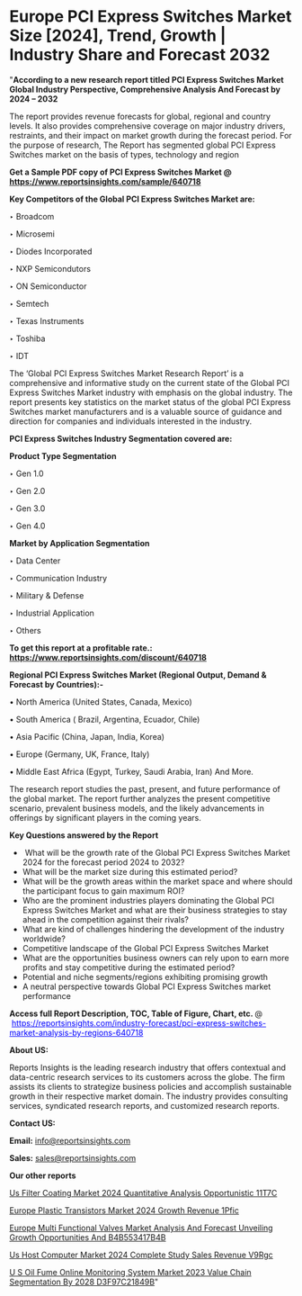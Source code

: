 # Europe PCI Express Switches Market Size [2024], Trend, Growth | Industry Share and Forecast 2032

"<strong>According to a new research report titled PCI Express Switches Market Global Industry Perspective, Comprehensive Analysis And Forecast by 2024 – 2032</strong>

The report provides revenue forecasts for global, regional and country levels. It also provides comprehensive coverage on major industry drivers, restraints, and their impact on market growth during the forecast period. For the purpose of research, The Report has segmented global PCI Express Switches market on the basis of types, technology and region

<strong>Get a Sample PDF copy of PCI Express Switches Market </strong><strong>@<a href=https://www.reportsinsights.com/sample/640718 style=color:#0000ff;> https://www.reportsinsights.com/sample/640718</a></strong></font>

<strong>Key Competitors of the Global PCI Express Switches Market are:</strong>

‣ Broadcom

‣ Microsemi

‣ Diodes Incorporated

‣ NXP Semicondutors

‣ ON Semiconductor

‣ Semtech

‣ Texas Instruments

‣ Toshiba

‣ IDT

The ‘Global PCI Express Switches Market Research Report’ is a comprehensive and informative study on the current state of the Global PCI Express Switches Market industry with emphasis on the global industry. The report presents key statistics on the market status of the global PCI Express Switches market manufacturers and is a valuable source of guidance and direction for companies and individuals interested in the industry.

<strong>PCI Express Switches Industry Segmentation covered are:</strong>

<strong>Product Type Segmentation</strong>

‣ Gen 1.0

‣ Gen 2.0

‣ Gen 3.0

‣ Gen 4.0

<strong>Market by Application Segmentation</strong>

‣ Data Center

‣ Communication Industry

‣ Military & Defense

‣ Industrial Application

‣ Others

<strong>To get this report at a profitable rate.: <a href=https://www.reportsinsights.com/discount/640718 style=color:#0000ff;>https://www.reportsinsights.com/discount/640718</a></strong></font>

<strong>Regional PCI Express Switches Market (Regional Output, Demand &amp; Forecast by Countries):-</strong>

• North America (United States, Canada, Mexico)

• South America ( Brazil, Argentina, Ecuador, Chile)

• Asia Pacific (China, Japan, India, Korea)

• Europe (Germany, UK, France, Italy)

• Middle East Africa (Egypt, Turkey, Saudi Arabia, Iran) And More.

The research report studies the past, present, and future performance of the global market. The report further analyzes the present competitive scenario, prevalent business models, and the likely advancements in offerings by significant players in the coming years.

<strong>Key Questions answered by the Report</strong>
<ul>
  <li> What will be the growth rate of the Global PCI Express Switches Market 2024 for the forecast period 2024 to 2032?</li>
  <li>What will be the market size during this estimated period?</li>
  <li>What will be the growth areas within the market space and where should the participant focus to gain maximum ROI?</li>
  <li>Who are the prominent industries players dominating the Global PCI Express Switches Market and what are their business strategies to stay ahead in the competition against their rivals?</li>
  <li>What are kind of challenges hindering the development of the industry worldwide?</li>
  <li>Competitive landscape of the Global PCI Express Switches Market</li>
  <li>What are the opportunities business owners can rely upon to earn more profits and stay competitive during the estimated period?</li>
  <li>Potential and niche segments/regions exhibiting promising growth</li>
  <li>A neutral perspective towards Global PCI Express Switches market performance</li>
</ul>
<strong>Access full Report Description, TOC, Table of Figure, Chart, etc. </strong>@  <a href=https://reportsinsights.com/industry-forecast/pci-express-switches-market-analysis-by-regions-640718 style=color:#0000ff;>https://reportsinsights.com/industry-forecast/pci-express-switches-market-analysis-by-regions-640718</a></font>

<strong><strong>About US</strong>:</strong>

Reports Insights is the leading research industry that offers contextual and data-centric research services to its customers across the globe. The firm assists its clients to strategize business policies and accomplish sustainable growth in their respective market domain. The industry provides consulting services, syndicated research reports, and customized research reports.

<strong>Contact US:</strong>

<p class=""""><b>Email:</b> <a href=mailto:info@reportsinsights.com>info@reportsinsights.com</a></p>
<p class=""""><b>Sales:</b> <a href=mailto:sales@reportsinsights.com>sales@reportsinsights.com</a></p>

<strong>Our other reports</strong>

<a href=https://www.linkedin.com/pulse/us-filter-coating-market-2024-quantitative-analysis-opportunistic-11t7c/>Us Filter Coating Market 2024 Quantitative Analysis Opportunistic 11T7C</a>

<a href=https://www.linkedin.com/pulse/europe-plastic-transistors-market-2024-growth-revenue-1pfic/>Europe Plastic Transistors Market 2024 Growth Revenue 1Pfic</a>

<a href=https://medium.com/@amanmandal1286/europe-multi-functional-valves-market-analysis-and-forecast-unveiling-growth-opportunities-and-b4b553417b4b>Europe Multi Functional Valves Market Analysis And Forecast Unveiling Growth Opportunities And B4B553417B4B</a>

<a href=https://www.linkedin.com/pulse/us-host-computer-market-2024-complete-study-sales-revenue-v9rgc/>Us Host Computer Market 2024 Complete Study Sales Revenue V9Rgc</a>

<a href=https://medium.com/@g65914336/u-s-oil-fume-online-monitoring-system-market-2023-value-chain-segmentation-by-2028-d3f97c21849b>U S Oil Fume Online Monitoring System Market 2023 Value Chain Segmentation By 2028 D3F97C21849B</a>"
